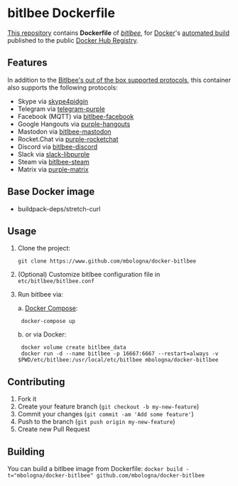 # bitlbee Dockerfile
[This repository](https://github.com/mbologna/docker-bitlbee/) contains **Dockerfile** of [*bitlbee*](https://github.com/bitlbee/bitlbee), for [Docker](https://www.docker.com/)'s [automated build](https://registry.hub.docker.com/u/mbologna/docker-bitlbee/) published to the public [Docker Hub Registry](https://registry.hub.docker.com/).

## Features

In addition to the [Bitlbee's out of the box supported protocols](https://wiki.bitlbee.org/), this container also supports the following protocols:

- Skype via [skype4pidgin](https://github.com/EionRobb/skype4pidgin)
- Telegram via [telegram-purple](https://github.com/majn/telegram-purple)
- Facebook (MQTT) via [bitlbee-facebook](https://github.com/bitlbee/bitlbee-facebook)
- Google Hangouts via [purple-hangouts](https://bitbucket.org/EionRobb/purple-hangouts)
- Mastodon via [bitlbee-mastodon](https://alexschroeder.ch/software/Bitlbee_Mastodon)
- Rocket.Chat via [purple-rocketchat](https://bitbucket.org/EionRobb/purple-rocketchat/src/default/)
- Discord via [bitlbee-discord](https://github.com/sm00th/bitlbee-discord/)
- Slack via [slack-libpurple](https://github.com/dylex/slack-libpurple)
- Steam via [bitlbee-steam](https://github.com/bitlbee/bitlbee-steam)
- Matrix via [purple-matrix](https://github.com/matrix-org/purple-matrix)

## Base Docker image

* buildpack-deps/stretch-curl

## Usage

1. Clone the project:

       git clone https://www.github.com/mbologna/docker-bitlbee

2. (Optional) Customize bitlbee configuration file in `etc/bitlbee/bitlbee.conf`

3. Run bitlbee via:

    a. [Docker Compose](https://docs.docker.com/compose/install/):

        docker-compose up

    b. or via Docker:

        docker volume create bitlbee_data
        docker run -d --name bitlbee -p 16667:6667 --restart=always -v $PWD/etc/bitlbee:/usr/local/etc/bitlbee mbologna/docker-bitlbee

## Contributing

1. Fork it
2. Create your feature branch (`git checkout -b my-new-feature`)
3. Commit your changes (`git commit -am 'Add some feature'`)
4. Push to the branch (`git push origin my-new-feature`)
5. Create new Pull Request

## Building

You can build a bitlbee image from Dockerfile: `docker build -t="mbologna/docker-bitlbee" github.com/mbologna/docker-bitlbee`
